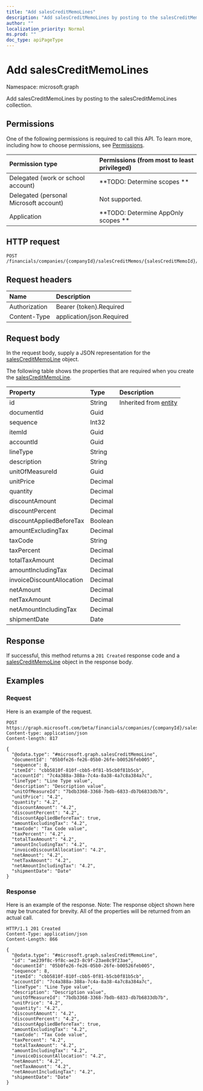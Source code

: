 ```yaml
---
title: "Add salesCreditMemoLines"
description: "Add salesCreditMemoLines by posting to the salesCreditMemoLines collection."
author: ""
localization_priority: Normal
ms.prod: ""
doc_type: apiPageType
---
```


# Add salesCreditMemoLines

Namespace: microsoft.graph

Add salesCreditMemoLines by posting to the salesCreditMemoLines collection.

## Permissions
One of the following permissions is required to call this API. To learn more, including how to choose permissions, see [Permissions](/concepts/permissions-reference.md).

|Permission type|Permissions (from most to least privileged)|
|:---|:---|
|Delegated (work or school account)|**TODO: Determine scopes **|
|Delegated (personal Microsoft account)|Not supported.|
|Application|**TODO: Determine AppOnly scopes **|

## HTTP request
<!-- {
  "blockType": "ignored"
}
-->
``` http
POST /financials/companies/{companyId}/salesCreditMemos/{salesCreditMemoId}/salesCreditMemoLines/$ref
```

## Request headers
|Name|Description|
|:---|:---|
|Authorization|Bearer {token}.Required|
|Content-Type|application/json.Required|

## Request body
In the request body, supply a JSON representation for the [salesCreditMemoLine](../resources/salescreditmemoline.md) object.

The following table shows the properties that are required when you create the [salesCreditMemoLine](../resources/salescreditmemoline.md).

|Property|Type|Description|
|:---|:---|:---|
|id|String| Inherited from [entity](../resources/entity.md)|
|documentId|Guid||
|sequence|Int32||
|itemId|Guid||
|accountId|Guid||
|lineType|String||
|description|String||
|unitOfMeasureId|Guid||
|unitPrice|Decimal||
|quantity|Decimal||
|discountAmount|Decimal||
|discountPercent|Decimal||
|discountAppliedBeforeTax|Boolean||
|amountExcludingTax|Decimal||
|taxCode|String||
|taxPercent|Decimal||
|totalTaxAmount|Decimal||
|amountIncludingTax|Decimal||
|invoiceDiscountAllocation|Decimal||
|netAmount|Decimal||
|netTaxAmount|Decimal||
|netAmountIncludingTax|Decimal||
|shipmentDate|Date||



## Response
If successful, this method returns a `201 Created` response code and a [salesCreditMemoLine](../resources/salescreditmemoline.md) object in the response body.

## Examples

### Request
Here is an example of the request.
<!-- {
  "blockType": "request",
  "name": "create_salescreditmemoline_from_"
}
-->
``` http
POST https://graph.microsoft.com/beta/financials/companies/{companyId}/salesCreditMemos/{salesCreditMemoId}/salesCreditMemoLines
Content-type: application/json
Content-length: 817

{
  "@odata.type": "#microsoft.graph.salesCreditMemoLine",
  "documentId": "05b0fe26-fe26-05b0-26fe-b00526feb005",
  "sequence": 8,
  "itemId": "cbb5810f-810f-cbb5-0f81-b5cb0f81b5cb",
  "accountId": "7c4a388a-388a-7c4a-8a38-4a7c8a384a7c",
  "lineType": "Line Type value",
  "description": "Description value",
  "unitOfMeasureId": "7bdb3368-3368-7bdb-6833-db7b6833db7b",
  "unitPrice": "4.2",
  "quantity": "4.2",
  "discountAmount": "4.2",
  "discountPercent": "4.2",
  "discountAppliedBeforeTax": true,
  "amountExcludingTax": "4.2",
  "taxCode": "Tax Code value",
  "taxPercent": "4.2",
  "totalTaxAmount": "4.2",
  "amountIncludingTax": "4.2",
  "invoiceDiscountAllocation": "4.2",
  "netAmount": "4.2",
  "netTaxAmount": "4.2",
  "netAmountIncludingTax": "4.2",
  "shipmentDate": "Date"
}
```

### Response
Here is an example of the response. Note: The response object shown here may be truncated for brevity. All of the properties will be returned from an actual call.
<!-- {
  "blockType": "response",
  "truncated": true,
  "@odata.type": "microsoft.graph.salescreditmemoline"
}
-->
``` http
HTTP/1.1 201 Created
Content-Type: application/json
Content-Length: 866

{
  "@odata.type": "#microsoft.graph.salesCreditMemoLine",
  "id": "ae239f8c-9f8c-ae23-8c9f-23ae8c9f23ae",
  "documentId": "05b0fe26-fe26-05b0-26fe-b00526feb005",
  "sequence": 8,
  "itemId": "cbb5810f-810f-cbb5-0f81-b5cb0f81b5cb",
  "accountId": "7c4a388a-388a-7c4a-8a38-4a7c8a384a7c",
  "lineType": "Line Type value",
  "description": "Description value",
  "unitOfMeasureId": "7bdb3368-3368-7bdb-6833-db7b6833db7b",
  "unitPrice": "4.2",
  "quantity": "4.2",
  "discountAmount": "4.2",
  "discountPercent": "4.2",
  "discountAppliedBeforeTax": true,
  "amountExcludingTax": "4.2",
  "taxCode": "Tax Code value",
  "taxPercent": "4.2",
  "totalTaxAmount": "4.2",
  "amountIncludingTax": "4.2",
  "invoiceDiscountAllocation": "4.2",
  "netAmount": "4.2",
  "netTaxAmount": "4.2",
  "netAmountIncludingTax": "4.2",
  "shipmentDate": "Date"
}
```

